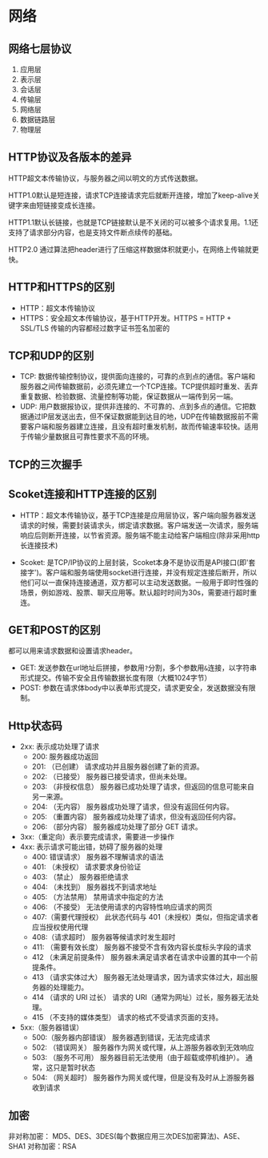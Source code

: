 # 网络

## 网络七层协议

1. 应用层
2. 表示层
3. 会话层
4. 传输层
5. 网络层
6. 数据链路层
7. 物理层

## HTTP协议及各版本的差异
HTTP超文本传输协议，与服务器之间以明文的方式传送数据。

HTTP1.0默认是短连接，请求TCP连接请求完后就断开连接，增加了keep-alive关键字来由短链接变成长连接。

HTTP1.1默认长链接，也就是TCP链接默认是不关闭的可以被多个请求复用。1.1还支持了请求部分内容，也是支持文件断点续传的基础。

HTTP2.0 通过算法把header进行了压缩这样数据体积就更小，在网络上传输就更快。

## HTTP和HTTPS的区别
* HTTP：超文本传输协议
* HTTPS：安全超文本传输协议，基于HTTP开发。HTTPS = HTTP + SSL/TLS 传输的内容都经过数字证书签名加密的

## TCP和UDP的区别

* TCP: 数据传输控制协议，提供面向连接的，可靠的点到点的通信。客户端和服务器之间传输数据前，必须先建立一个TCP连接。TCP提供超时重发、丢弃重复数据、检验数据、流量控制等功能，保证数据从一端传到另一端。
* UDP: 用户数据报协议，提供非连接的、不可靠的、点到多点的通信。它把数据通过IP层发送出去，但不保证数据能到达目的地，UDP在传输数据报前不需要客户端和服务器建立连接，且没有超时重发机制，故而传输速率较快。适用于传输少量数据且可靠性要求不高的环境。

## TCP的三次握手

## Scoket连接和HTTP连接的区别

* HTTP：超文本传输协议，基于TCP连接是应用层协议，客户端向服务器发送请求的时候，需要封装请求头，绑定请求数据。客户端发送一次请求，服务端响应后则断开连接，以节省资源。服务端不能主动给客户端相应(除非采用http长连接技术)

* Scoket: 是TCP/IP协议的上层封装，Scoket本身不是协议而是API接口(即'套接字')。客户端和服务端使用socket进行连接，并没有规定连接后断开，所以他们可以一直保持连接通道，双方都可以主动发送数据。一般用于即时性强的场景，例如游戏、股票、聊天应用等。默认超时时间为30s，需要进行超时重连。

## GET和POST的区别

都可以用来请求数据和设置请求header。

* GET: 发送参数在url地址后拼接，参数用`?`分割，多个参数用`&`连接，以字符串形式提交。传输不安全且传输数据长度有限（大概1024字节）
* POST: 参数在请求体body中以表单形式提交，请求更安全，发送数据没有限制。

## Http状态码

* 2xx: 表示成功处理了请求
	* 200: 服务器成功返回
	* 201: （已创建） 请求成功并且服务器创建了新的资源。 
	* 202: （已接受） 服务器已接受请求，但尚未处理。 
	* 203: （非授权信息） 服务器已成功处理了请求，但返回的信息可能来自另一来源。 
	* 204: （无内容） 服务器成功处理了请求，但没有返回任何内容。 
	* 205: （重置内容） 服务器成功处理了请求，但没有返回任何内容。 
	* 206: （部分内容） 服务器成功处理了部分 GET 请求。
* 3xx:（重定向）表示要完成请求，需要进一步操作
* 4xx: 表示请求可能出错，妨碍了服务器的处理
	* 400: 错误请求） 服务器不理解请求的语法
	* 401: （未授权） 请求要求身份验证
	* 403: （禁止） 服务器拒绝请求 
	* 404: （未找到） 服务器找不到请求地址
	* 405: （方法禁用） 禁用请求中指定的方法
	* 406: （不接受） 无法使用请求的内容特性响应请求的网页
	* 407:（需要代理授权） 此状态代码与 401（未授权）类似，但指定请求者应当授权使用代理
	* 408:（请求超时） 服务器等候请求时发生超时
	* 411: （需要有效长度） 服务器不接受不含有效内容长度标头字段的请求
	* 412 （未满足前提条件） 服务器未满足请求者在请求中设置的其中一个前提条件。 
	* 413 （请求实体过大） 服务器无法处理请求，因为请求实体过大，超出服务器的处理能力。 
	* 414 （请求的 URI 过长） 请求的 URI（通常为网址）过长，服务器无法处理。 
	* 415 （不支持的媒体类型） 请求的格式不受请求页面的支持。
* 5xx:（服务器错误）
	* 500:（服务器内部错误） 服务器遇到错误，无法完成请求
	* 502: （错误网关） 服务器作为网关或代理，从上游服务器收到无效响应
	* 503: （服务不可用） 服务器目前无法使用（由于超载或停机维护）。 通常，这只是暂时状态
	* 504: （网关超时） 服务器作为网关或代理，但是没有及时从上游服务器收到请求

## 加密

非对称加密： MD5、DES、3DES(每个数据应用三次DES加密算法)、ASE、SHA1
对称加密：RSA

